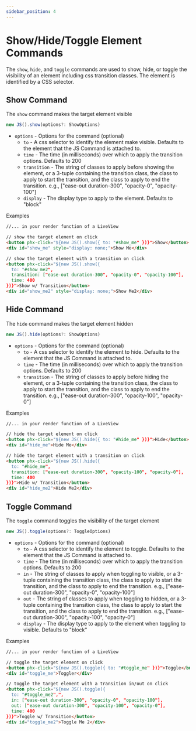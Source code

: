 ```yaml
---
sidebar_position: 4
---
```


# Show/Hide/Toggle Element Commands

The `show`, `hide`, and `toggle` commands are used to show, hide, or toggle the visibility of an element including css
transition classes. The element is identified by a CSS selector.

## Show Command

The `show` command makes the target element visible

```typescript
new JS().show(options?: ShowOptions)
```

- `options` - Options for the command (optional)
  - `to` - A css selector to identify the element make visible. Defaults to the element that the JS Command is attached
    to.
  - `time` - The time (in milliseconds) over which to apply the transition options. Defaults to 200
  - `transition` - The string of classes to apply before showing the element, or a 3-tuple containing the transition
    class, the class to apply to start the transition, and the class to apply to end the transition. e.g., ["ease-out
    duration-300", "opacity-0", "opacity-100"]
  - `display` - The display type to apply to the element. Defaults to "block"

Examples

```html
//... in your render function of a LiveView

// show the target element on click
<button phx-click="${new JS().show({ to: "#show_me" })}">Show</button>
<div id="show_me" style="display: none;">Show Me</div>

// show the target element with a transition on click
<button phx-click="${new JS().show({
  to: "#show_me2",
  transition: ["ease-out duration-300", "opacity-0", "opacity-100"],
  time: 400
})}">Show w/ Transition</button>
<div id="show_me2" style="display: none;">Show Me2</div>
```

## Hide Command

The `hide` command makes the target element hidden

```typescript
new JS().hide(options?: ShowOptions)
```

- `options` - Options for the command (optional)
  - `to` - A css selector to identify the element to hide. Defaults to the element that the JS Command is attached to.
  - `time` - The time (in milliseconds) over which to apply the transition options. Defaults to 200
  - `transition` - The string of classes to apply before hiding the element, or a 3-tuple containing the transition
    class, the class to apply to start the transition, and the class to apply to end the transition. e.g., ["ease-out
    duration-300", "opacity-100", "opacity-0"]

Examples

```html
//... in your render function of a LiveView

// hide the target element on click
<button phx-click="${new JS().hide({ to: "#hide_me" })}">Hide</button>
<div id="hide_me">Hide Me</div>

// hide the target element with a transition on click
<button phx-click="${new JS().hide({
  to: "#hide_me",
  transition: ["ease-out duration-300", "opacity-100", "opacity-0"],
  time: 400
})}">Hide w/ Transition</button>
<div id="hide_me2">Hide Me2</div>
```

## Toggle Command

The `toggle` command toggles the visibility of the target element

```typescript
new JS().toggle(options?: ToggleOptions)
```

- `options` - Options for the command (optional)
  - `to` - A css selector to identify the element to toggle. Defaults to the element that the JS Command is attached to.
  - `time` - The time (in milliseconds) over which to apply the transition options. Defaults to 200
  - `in` - The string of classes to apply when toggling to visible, or a 3-tuple containing the transition class, the
    class to apply to start the transition, and the class to apply to end the transition. e.g., ["ease-out
    duration-300", "opacity-0", "opacity-100"]
  - `out` - The string of classes to apply when toggling to hidden, or a 3-tuple containing the transition class, the
    class to apply to start the transition, and the class to apply to end the transition. e.g., ["ease-out
    duration-300", "opacity-100", "opacity-0"]
  - `display` - The display type to apply to the element when toggling to visible. Defaults to "block"

Examples

```html
//... in your render function of a LiveView

// toggle the target element on click
<button phx-click="${new JS().toggle({ to: "#toggle_me" })}">Toggle</button>
<div id="toggle_me">Toggler</div>

// toggle the target element with a transition in/out on click
<button phx-click="${new JS().toggle({
  to: "#toggle_me2",",
  in: ["ease-out duration-300", "opacity-0", "opacity-100"],
  out: ["ease-out duration-300", "opacity-100", "opacity-0"],
  time: 400
})}">Toggle w/ Transition</button>
<div id="toggle_me2">Toggle Me 2</div>
```

